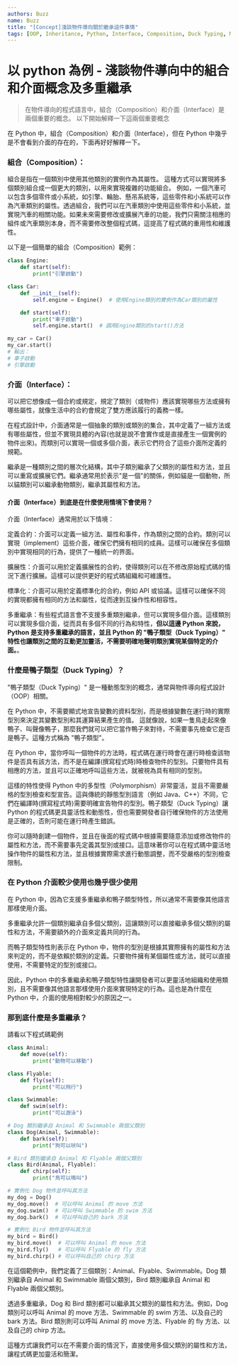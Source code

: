 ```yaml
---
authors: Buzz
name: Buzz
title: "[Concept]淺談物件導向關於繼承這件事情"
tags: [OOP, Inheritance, Python, Interface, Composition, Duck Typing, Multiple Inheritance]
---
```


# 以 python 為例 - 淺談物件導向中的組合和介面概念及多重繼承

> 在物件導向的程式語言中，組合（Composition）和介面（Interface）是兩個重要的概念。
> 以下開始解釋一下這兩個重要概念

在 Python 中，組合（Composition）和介面（Interface），但在 Python 中幾乎是不會看到介面的存在的，下面再好好解釋一下。

### 組合（Composition）：

組合是指在一個類別中使用其他類別的實例作為其屬性。
這種方式可以實現將多個類別組合成一個更大的類別，以用來實現複雜的功能組合。
例如，一個汽車可以包含多個零件或小系統，如引擎、輪胎、懸吊系統等，這些零件和小系統可以作為汽車類別的屬性。透過組合，我們可以在汽車類別中使用這些零件和小系統，並實現汽車的相關功能。如果未來需要修改或擴展汽車的功能，我們只需關注相應的組件或汽車類別本身，而不需要修改整個程式碼，這提高了程式碼的重用性和維護性。

以下是一個簡單的組合（Composition）範例：

```python showLineNumbers
class Engine:
    def start(self):
        print("引擎啟動")

class Car:
    def __init__(self):
        self.engine = Engine()  # 使用Engine類別的實例作為Car類別的屬性

    def start(self):
        print("車子啟動")
        self.engine.start()  # 調用Engine類別的start()方法

my_car = Car()
my_car.start()
# 輸出：
# 車子啟動
# 引擎啟動
```

### 介面（Interface）：

可以把它想像成一個合約或規定，規定了類別（或物件）應該實現哪些方法或擁有哪些屬性，就像生活中的合約會規定了雙方應該履行的義務一樣。

在程式設計中，介面通常是一個抽象的類別或類別的集合，其中定義了一組方法或有哪些屬性，但並不實現具體的內容(也就是說不會實作或是直接產生一個實例的物件出來)。而類別可以實現一個或多個介面，表示它們符合了這些介面所定義的規範。

繼承是一種類別之間的層次化結構，其中子類別繼承了父類別的屬性和方法，並且可以重寫或擴展它們。繼承通常用於表示"是一個"的關係，例如貓是一個動物，所以貓類別可以繼承動物類別，繼承其屬性和方法。

#### 介面（Interface）到底是在什麼使用情境下會使用？

介面（Interface）通常用於以下情境：

定義合約：介面可以定義一組方法、屬性和事件，作為類別之間的合約。類別可以實現（implement）這些介面，確保它們擁有相同的成員。這樣可以確保在多個類別中實現相同的行為，提供了一種統一的界面。

擴展性：介面可以用於定義擴展性的合約，使得類別可以在不修改原始程式碼的情況下進行擴展。這樣可以提供更好的程式碼組織和可維護性。

標準化：介面可以用於定義標準化的合約，例如 API 或協議。這樣可以確保不同的實現都擁有相同的方法和屬性，從而達到互操作性和相容性。

多重繼承：有些程式語言會不支援多重類別繼承，但可以實現多個介面。這樣類別可以實現多個介面，從而具有多個不同的行為和特性，**但以這邊 Python 來說，Python 是支持多重繼承的語言，並且 Python 的 "鴨子類型（Duck Typing）" 特性也讓類別之間的互動更加靈活，不需要明確地聲明類別實現某個特定的介面。**。

### 什麼是鴨子類型（Duck Typing）？

"鴨子類型（Duck Typing）" 是一種動態型別的概念，通常與物件導向程式設計（OOP）相關。

在 Python 中，不需要顯式地宣告變數的資料型別，而是根據變數在運行時的實際型別來決定其變數型別和其運算結果產生的值。
這就像說，如果一隻鳥走起來像鴨子、叫聲像鴨子，那麼我們就可以把它當作鴨子來對待，不需要事先檢查它是否是鴨子。這種方式稱為 "鴨子類型"。

在 Python 中，當你呼叫一個物件的方法時，程式碼在運行時會在運行時檢查該物件是否具有該方法，而不是在編譯(撰寫程式時)時檢查物件的型別。只要物件具有相應的方法，並且可以正確地呼叫這些方法，就被視為具有相同的型別。

這樣的特性使得 Python 中的多型性（Polymorphism）非常靈活，並且不需要嚴格的型別檢查和型宣告。這與傳統的靜態型別語言（例如 Java、C++）不同，它們在編譯時(撰寫程式時)需要明確宣告物件的型別。鴨子類型（Duck Typing）讓 Python 的程式碼更具靈活性和動態性，但也需要開發者自行確保物件的方法使用是正確的，否則可能在運行時產生錯誤。

你可以隨時創建一個物件，並且在後面的程式碼中根據需要隨意添加或修改物件的屬性和方法，而不需要事先定義其型別或接口。這意味著你可以在程式碼中靈活地操作物件的屬性和方法，並且根據實際需求進行動態調整，而不受嚴格的型別檢查限制。

### 在 Python 介面較少使用也幾乎很少使用

在 Python 中，因為它支援多重繼承和鴨子類型特性，所以通常不需要像其他語言那樣使用介面。

多重繼承允許一個類別繼承自多個父類別，這讓類別可以直接繼承多個父類別的屬性和方法，不需要額外的介面來定義共同的行為。

而鴨子類型特性則表示在 Python 中，物件的型別是根據其實際擁有的屬性和方法來判定的，而不是依賴於類別的定義。只要物件擁有某個屬性或方法，就可以直接使用，不需要特定的型別或接口。

因此，Python 中的多重繼承和鴨子類型特性讓開發者可以更靈活地組織和使用類別，且不需要像其他語言那樣使用介面來實現特定的行為。這也是為什麼在 Python 中，介面的使用相對較少的原因之一。

### 那到底什麼是多重繼承？

請看以下程式碼範例

```python showLineNumbers
class Animal:
    def move(self):
        print("動物可以移動")

class Flyable:
    def fly(self):
        print("可以飛行")

class Swimmable:
    def swim(self):
        print("可以游泳")

# Dog 類別繼承自 Animal 和 Swimmable 兩個父類別
class Dog(Animal, Swimmable):
    def bark(self):
        print("狗可以吠叫")

# Bird 類別繼承自 Animal 和 Flyable 兩個父類別
class Bird(Animal, Flyable):
    def chirp(self):
        print("鳥可以鳴叫")

# 實例化 Dog 物件並呼叫其方法
my_dog = Dog()
my_dog.move()  # 可以呼叫 Animal 的 move 方法
my_dog.swim()  # 可以呼叫 Swimmable 的 swim 方法
my_dog.bark()  # 可以呼叫自己的 bark 方法

# 實例化 Bird 物件並呼叫其方法
my_bird = Bird()
my_bird.move()  # 可以呼叫 Animal 的 move 方法
my_bird.fly()   # 可以呼叫 Flyable 的 fly 方法
my_bird.chirp() # 可以呼叫自己的 chirp 方法
```

在這個範例中，我們定義了三個類別：Animal、Flyable、Swimmable。Dog 類別繼承自 Animal 和 Swimmable 兩個父類別，Bird 類別繼承自 Animal 和 Flyable 兩個父類別。

透過多重繼承，Dog 和 Bird 類別都可以繼承其父類別的屬性和方法。例如，Dog 類別可以呼叫 Animal 的 move 方法、Swimmable 的 swim 方法、以及自己的 bark 方法。Bird 類別則可以呼叫 Animal 的 move 方法、Flyable 的 fly 方法、以及自己的 chirp 方法。

這種方式讓我們可以在不需要介面的情況下，直接使用多個父類別的屬性和方法，讓程式碼更加靈活和簡潔。
